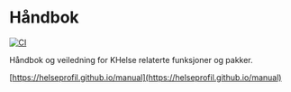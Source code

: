 # Håndbok
[![CI](https://github.com/helseprofil/manual/actions/workflows/ci.yml/badge.svg)](https://github.com/helseprofil/manual/actions/workflows/ci.yml)

Håndbok og veiledning for KHelse relaterte funksjoner og pakker.

[https://helseprofil.github.io/manual](https://helseprofil.github.io/manual)

